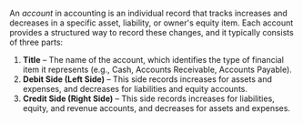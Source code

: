 An *account* in accounting is an individual record that tracks increases and decreases in a specific asset, liability, or owner's equity item. Each account provides a structured way to record these changes, and it typically consists of three parts:

1. **Title** – The name of the account, which identifies the type of financial item it represents (e.g., Cash, Accounts Receivable, Accounts Payable).
2. **Debit Side (Left Side)** – This side records increases for assets and expenses, and decreases for liabilities and equity accounts.
3. **Credit Side (Right Side)** – This side records increases for liabilities, equity, and revenue accounts, and decreases for assets and expenses.


